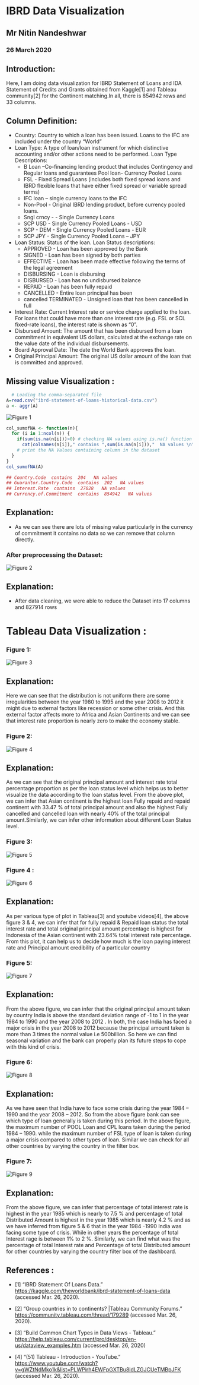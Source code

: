 # IBRD Data Visualization

## Mr Nitin Nandeshwar
### 26 March 2020

## Introduction:
Here, I am doing data visualization for IBRD Statement of Loans and IDA Statement of Credits and Grants obtained from Kaggle[1] and Tableau community[2] for the Continent matching.In all, there is 854942 rows and 33 columns.
## Column Definition:
* Country: Country to which a loan has been issued. Loans to the IFC are included under the country “World”
* Loan Type: A type of loan/loan instrument for which distinctive accounting and/or other actions need to be performed. 
  Loan Type Descriptions: 
  * B Loan –Co-financing lending product that includes Contingency and Regular loans and guarantees Pool loan- Currency Pooled Loans 
  * FSL - Fixed Spread Loans (includes both fixed spread loans and IBRD flexible loans that have either fixed spread or variable spread terms) 
  * IFC loan – single currency loans to the IFC 
  * Non-Pool - Original IBRD lending product, before currency pooled loans. 
  * Sngl crncy - - Single Currency Loans 
  * SCP USD - Single Currency Pooled Loans - USD 
  * SCP - DEM - Single Currency Pooled Loans - EUR 
  * SCP JPY - Single Currency Pooled Loans – JPY
* Loan Status: Status of the loan. 
 Loan Status descriptions: 
  * APPROVED - Loan has been approved by the Bank 
  * SIGNED - Loan has been signed by both parties 
  * EFFECTIVE - Loan has been made effective following the terms of the legal agreement 
  * DISBURSING - Loan is disbursing 
  * DISBURSED - Loan has no undisbursed balance 
  * REPAID - Loan has been fully repaid 
  * CANCELLED - Entire loan principal has been 
  * cancelled TERMINATED - Unsigned loan that has been cancelled in full
* Interest Rate: Current Interest rate or service charge applied to the loan. For loans that could have more than one interest rate (e.g. FSL or SCL fixed-rate loans), the interest rate is shown as “0”.
* Disbursed Amount: The amount that has been disbursed from a loan commitment in equivalent US dollars, calculated at the exchange rate on the value date of the individual disbursements.
* Board Approval Date: The date the World Bank approves the loan.
* Original Principal Amount: The original US dollar amount of the loan that is committed and approved.

## Missing value Visualization :

```R program
  # Loading the comma-separated file
A=read.csv("ibrd-statement-of-loans-historical-data.csv")
a <- aggr(A)
```
![Figure 1](Images/1.png)

```R program
col_sumofNA <- function(n){ 
  for (i in 1:ncol(n)) {
    if(sum(is.na(n[i]))>0) # checking NA values using is.na() function
      cat(colnames(n[i])," contains ",sum(is.na(n[i])),"  NA values \n")
    # print the NA Values containing column in the dataset
  }
}  
col_sumofNA(A)

## Country.Code  contains  204   NA values 
## Guarantor.Country.Code  contains  202   NA values 
## Interest.Rate  contains  27028   NA values 
## Currency.of.Commitment  contains  854942   NA values
```
## Explanation:
* As we can see there are lots of missing value particularly in the currency of commitment it contains no data so we can remove that column directly.
### After preprocessing the Dataset:

![Figure 2](Images/2.png)
## Explanation:
* After data cleaning, we were able to reduce the Dataset into 17 columns and 827914 rows
# Tableau Data Visualization :
### Figure 1:

![Figure 3](Images/3.png)

## Explanation:
Here we can see that the distribution is not uniform there are some irregularities between the year 1980 to 1995 and the year 2008 to 2012 it might due to external factors like recession or some other crisis. And this external factor affects more to Africa and Asian Continents and we can see that interest rate proportion is nearly zero to make the economy stable.

### Figure 2:

![Figure 4](Images/4.png)

## Explanation:
As we can see that the original principal amount and interest rate total percentage proportion as per the loan status level which helps us to better visualize the data according to the loan status level. 
From the above plot, we can infer that Asian continent is the highest loan Fully repaid and repaid continent with 33.47 % of total principal amount and also the highest Fully cancelled and cancelled loan with nearly 40% of the total principal amount.Similarly, we can infer other information about different Loan Status level.
### Figure 3:

![Figure 5](Images/5.png)

### Figure 4 :

![Figure 6](Images/6.png)

## Explanation:
As per various type of plot in Tableau[3] and youtube videos[4], the above figure 3 & 4, we can infer that for fully repaid & Repaid loan status the total interest rate and total original principal amount percentage is highest for Indonesia of the Asian continent with 23.64% total interest rate percentage.
From this plot, it can help us to decide how much is the loan paying interest rate and Principal amount credibility of a particular country

### Figure 5:

![Figure 7](Images/7.png)

## Explanation:
From the above figure, we can infer that the original principal amount taken by country India is above the standard deviation range of -1 to 1 in the year 1984 to 1990 and the year 2008 to 2012 . In both, the case India has faced a major crisis in the year 2008 to 2012 because the principal amount taken is more than 3 times the normal value i.e 500billion.
So here we can find seasonal variation and the bank can properly plan its future steps to cope with this kind of crisis.
### Figure 6:

![Figure 8](Images/8.png)

## Explanation:
As we have seen that India have to face some crisis during the year 1984 – 1990 and the year 2008 – 2012. So from the above figure bank can see which type of loan generally is taken during this period.
In the above figure, the maximum number of POOL Loan and CPL loans taken during the period 1984 – 1990. while the maximum number of  FSL type of loan is taken during a major crisis compared to other types of loan.
Similar we can check for all other countries by varying the country in the filter box.
### Figure 7:

![Figure 9](Images/9.png)

## Explanation:
From the above figure, we can infer that percentage of total interest rate is highest in the year 1985 which is nearly to 7.5 % and percentage of total Distributed Amount is highest in the year 1985 which is nearly 4.2 % and as we have inferred from figure 5 & 6 that in the year 1984 -1990 India was facing some type of crisis. While in other years the percentage of total Interest rage is between 1% to 2 %.
Similarly, we can find what was the percentage of total Interest rate and Percentage of total Distributed amount for other countries by varying the country filter box of the dashboard.   


## References :
* [1]	“IBRD Statement Of Loans Data.” https://kaggle.com/theworldbank/ibrd-statement-of-loans-data (accessed Mar. 26, 2020).
* [2]	“Group countries in to continents? |Tableau Community Forums.” https://community.tableau.com/thread/179289 (accessed Mar. 26, 2020).
* [3]	“Build Common Chart Types in Data Views - Tableau.” https://help.tableau.com/current/pro/desktop/en-us/dataview_examples.htm (accessed Mar. 26, 2020)
 
* [4]	“(51) Tableau - Introduction - YouTube.” https://www.youtube.com/watch?v=gWZtNdMko1k&list=PLWPirh4EWFpGXTBu8ldLZGJCUeTMBpJFK (accessed Mar. 26, 2020).



